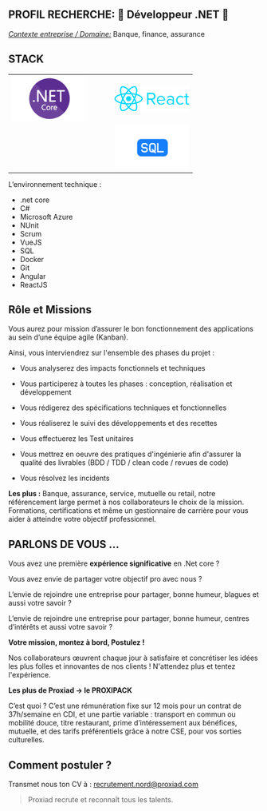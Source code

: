 PROFIL RECHERCHE: 🐝 **Développeur .NET** 🐝
---

<ins>*Contexte entreprise / Domaine:*</ins> Banque, finance, assurance


STACK
--- 

<table>
    <tr>
        <td><img src="/assets/images/ASP_NET_CORE.png" width="150" alt=""></td>
        <td><img src="https://upload.wikimedia.org/wikipedia/commons/4/4f/Csharp_Logo.png" width="150" alt=""></td>
        <td><img src="https://cdn.freebiesupply.com/logos/large/2x/angular-3-logo-svg-vector.svg" width="150" alt=""></td>
        <td><img src="https://www.fullstackpython.com/img/logos/vuejs-wide.png" width="150" alt=""></td>
        <td><img src="/assets/images/React.png" width="150" alt=""></td>
    </tr>

<tr>
    <td><img src="https://download.logo.wine/logo/Microsoft_Azure/Microsoft_Azure-Logo.wine.png" width="150" alt=""></td>
    <td><img src="https://www.docker.com/wp-content/uploads/2022/03/horizontal-logo-monochromatic-white.png" width="150" alt=""></td>
    <td><img src="https://upload.wikimedia.org/wikipedia/commons/b/b8/Nunit_logo_250.png" width="150" alt=""></td>
    <td><img src="https://upload.wikimedia.org/wikipedia/commons/thumb/e/e0/Git-logo.svg/1280px-Git-logo.svg.png" width="150" alt=""></td>
    <td><img src="/assets/images/SQL.png" width="150" alt=""></td>
    </tr>
</table>

L’environnement technique : 
* .net core 
* C# 
* Microsoft Azure
* NUnit
* Scrum
* VueJS 
* SQL 
* Docker
* Git
* Angular
* ReactJS


**Rôle et Missions**
-----------------------

Vous aurez pour mission d’assurer le bon fonctionnement des applications au sein d’une équipe agile (Kanban).

Ainsi, vous interviendrez sur l'ensemble des phases du projet :


* Vous analyserez des impacts fonctionnels et techniques

* Vous participerez à toutes les phases : conception, réalisation et développement

* Vous rédigerez des spécifications techniques et fonctionnelles

* Vous réaliserez le suivi des développements et des recettes

* Vous effectuerez les Test unitaires

* Vous mettrez en oeuvre des pratiques d'ingénierie afin d'assurer la qualité des livrables (BDD / TDD / clean code / revues de code)

* Vous résolvez les incidents

**Les plus :** Banque, assurance, service, mutuelle ou retail, notre référencement large 
permet à nos collaborateurs le choix de la mission. Formations, 
certifications et même un gestionnaire de carrière pour vous aider à atteindre votre objectif professionnel.


**PARLONS DE VOUS …**
-----

Vous avez une première **expérience significative** en .Net core ?

Vous avez envie de partager votre objectif pro avec nous ?

L’envie de rejoindre une entreprise pour partager, bonne humeur, blagues et aussi votre savoir ?

L’envie de rejoindre une entreprise pour partager, bonne humeur, centres d’intérêts et aussi votre savoir ?

**Votre mission, montez à bord, Postulez !**

Nos collaborateurs œuvrent chaque jour à satisfaire et concrétiser les idées les plus folles et innovantes de nos clients !
N'attendez plus et tentez l'expérience.

**Les plus de Proxiad -> le PROXIPACK**

C’est quoi ? C’est une rémunération fixe sur 12 mois pour un contrat de 37h/semaine en CDI, 
et une partie variable : transport en commun ou mobilité douce, 
titre restaurant, prime d’intéressement aux bénéfices, mutuelle, 
et des tarifs préférentiels grâce à notre CSE, pour vos sorties culturelles.

**Comment postuler ?**
---
Transmet nous ton CV à : recrutement.nord@proxiad.com


> Proxiad recrute et reconnaît tous les talents.
